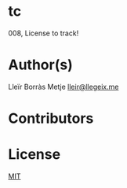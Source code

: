 tc
==

008, License to track!


Author(s)
==
Lleïr Borràs Metje <lleir@llegeix.me>

Contributors
==

License
==

[MIT](https://github.com/lleirborras/tc/blob/master/LICENSE.txt)